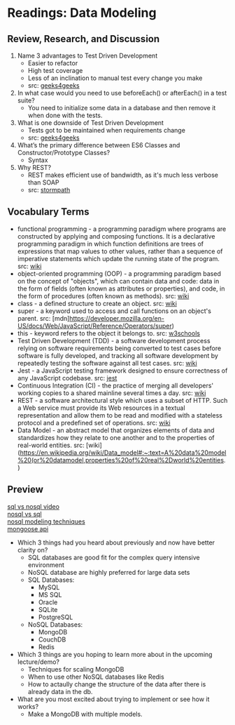 # Readings: Data Modeling

## Review, Research, and Discussion

1. Name 3 advantages to Test Driven Development
    - Easier to refactor
    - High test coverage
    - Less of an inclination to manual test every change you make
    - src: [geeks4geeks](https://www.geeksforgeeks.org/advantages-and-disadvantages-of-test-driven-development-tdd/)
1. In what case would you need to use beforeEach() or afterEach() in a test suite?
    - You need to initialize some data in a database and then remove it when done with the tests.
1. What is one downside of Test Driven Development
    - Tests got to be maintained when requirements change
    - src: [geeks4geeks](https://www.geeksforgeeks.org/advantages-and-disadvantages-of-test-driven-development-tdd/)
1. What’s the primary difference between ES6 Classes and Constructor/Prototype Classes?
    - Syntax
1. Why REST?
    - REST makes efficient use of bandwidth, as it's much less verbose than SOAP
    - src: [stormpath](https://stormpath.com/blog/rest-vs-soap#:~:text=REST%20also%20makes%20efficient%20use,better%20support%20for%20browser%20clients.)

## Vocabulary Terms

- functional programming - a programming paradigm where programs are constructed by applying and composing functions. It is a declarative programming paradigm in which function definitions are trees of expressions that map values to other values, rather than a sequence of imperative statements which update the running state of the program. src: [wiki](https://en.wikipedia.org/wiki/Functional_programming)
- object-oriented programming (OOP) - a programming paradigm based on the concept of "objects", which can contain data and code: data in the form of fields (often known as attributes or properties), and code, in the form of procedures (often known as methods). src: [wiki](https://en.wikipedia.org/wiki/Object-oriented_programming)
- class - a defined structure to create an object. src: [wiki](https://simple.wikipedia.org/wiki/Class_(programming)#:~:text=A%20class%20is%20written%20by,all%20objects%20of%20one%20type.)
- super - a keyword used to access and call functions on an object's parent. src: [mdn]https://developer.mozilla.org/en-US/docs/Web/JavaScript/Reference/Operators/super)
- this - keyword refers to the object it belongs to. src: [w3schools](https://www.w3schools.com/js/js_this.asp)
- Test Driven Development (TDD) - a software development process relying on software requirements being converted to test cases before software is fully developed, and tracking all software development by repeatedly testing the software against all test cases. src: [wiki](https://en.wikipedia.org/wiki/Test-driven_development#:~:text=Test%2Ddriven%20development%20(TDD),software%20against%20all%20test%20cases.)
- Jest - a JavaScript testing framework designed to ensure correctness of any JavaScript codebase. src: [jest](https://jestjs.io/)
- Continuous Integration (CI) - the practice of merging all developers' working copies to a shared mainline several times a day. src: [wiki](https://en.wikipedia.org/wiki/Continuous_integration)
- REST - a software architectural style which uses a subset of HTTP. Such a Web service must provide its Web resources in a textual representation and allow them to be read and modified with a stateless protocol and a predefined set of operations. src: [wiki](https://en.wikipedia.org/wiki/Representational_state_transfer)
- Data Model - an abstract model that organizes elements of data and standardizes how they relate to one another and to the properties of real-world entities. src: [wiki](https://en.wikipedia.org/wiki/Data_model#:~:text=A%20data%20model%20(or%20datamodel,properties%20of%20real%2Dworld%20entities.)

## Preview

[sql vs nosql video](https://www.youtube.com/watch?v=ZS_kXvOeQ5Y)  
[nosql vs sql](https://www.thegeekstuff.com/2014/01/sql-vs-nosql-db/?utm_source=tuicool)  
[nosql modeling techniques](https://highlyscalable.wordpress.com/2012/03/01/nosql-data-modeling-techniques/)  
[mongoose api](https://mongoosejs.com/docs/api.html#Model)  

- Which 3 things had you heard about previously and now have better clarity on?
  - SQL databases are good fit for the complex query intensive environment
  - NoSQL database are highly preferred for large data sets
  - SQL Databases:
    - MySQL
    - MS SQL
    - Oracle
    - SQLite
    - PostgreSQL
  - NoSQL Databases:
    - MongoDB
    - CouchDB
    - Redis
- Which 3 things are you hoping to learn more about in the upcoming lecture/demo?
  - Techniques for scaling MongoDB
  - When to use other NoSQL databases like Redis
  - How to actaully change the structure of the data after there is already data in the db.
- What are you most excited about trying to implement or see how it works?
  - Make a MongoDB with multiple models.
